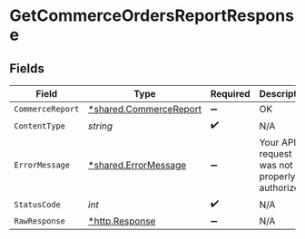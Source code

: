 # GetCommerceOrdersReportResponse


## Fields

| Field                                                           | Type                                                            | Required                                                        | Description                                                     |
| --------------------------------------------------------------- | --------------------------------------------------------------- | --------------------------------------------------------------- | --------------------------------------------------------------- |
| `CommerceReport`                                                | [*shared.CommerceReport](../../models/shared/commercereport.md) | :heavy_minus_sign:                                              | OK                                                              |
| `ContentType`                                                   | *string*                                                        | :heavy_check_mark:                                              | N/A                                                             |
| `ErrorMessage`                                                  | [*shared.ErrorMessage](../../models/shared/errormessage.md)     | :heavy_minus_sign:                                              | Your API request was not properly authorized.                   |
| `StatusCode`                                                    | *int*                                                           | :heavy_check_mark:                                              | N/A                                                             |
| `RawResponse`                                                   | [*http.Response](https://pkg.go.dev/net/http#Response)          | :heavy_minus_sign:                                              | N/A                                                             |